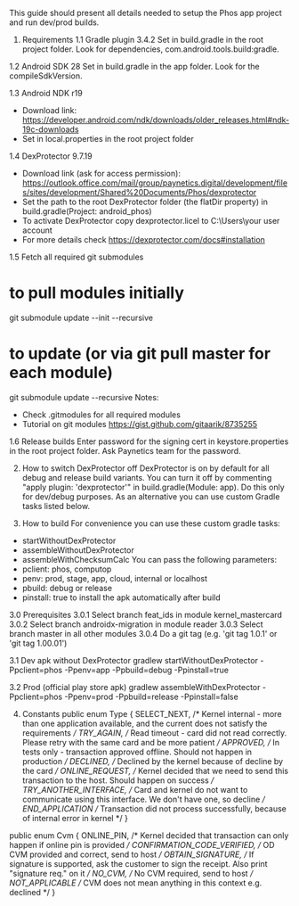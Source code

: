 This guide should present all details needed to setup the Phos app project and run dev/prod builds.

1. Requirements
1.1 Gradle plugin 3.4.2
Set in build.gradle in the root project folder. Look for dependencies, com.android.tools.build:gradle.

1.2 Android SDK 28
Set in build.gradle in the app folder. Look for the compileSdkVersion.

1.3 Android NDK r19
- Download link: https://developer.android.com/ndk/downloads/older_releases.html#ndk-19c-downloads
- Set in local.properties in the root project folder

1.4 DexProtector 9.7.19
- Download link (ask for access permission): https://outlook.office.com/mail/group/paynetics.digital/development/files/sites/development/Shared%20Documents/Phos/dexprotector
- Set the path to the root DexProtector folder (the flatDir property) in build.gradle(Project: android_phos)
- To activate DexProtector copy dexprotector.licel to C:\Users\your user account
- For more details check https://dexprotector.com/docs#installation

1.5 Fetch all required git submodules
# to pull modules initially
git submodule update --init --recursive
# to update (or via git pull master for each module)
git submodule update --recursive
Notes:
- Check .gitmodules for all required modules
- Tutorial on git modules https://gist.github.com/gitaarik/8735255

1.6 Release builds
Enter password for the signing cert in keystore.properties in the root project folder.
Ask Paynetics team for the password.

2. How to switch DexProtector off
DexProtector is on by default for all debug and release build variants. You can turn it off by
commenting "apply plugin: 'dexprotector'" in build.gradle(Module: app). Do this only for
dev/debug purposes. As an alternative you can use custom Gradle tasks listed below.

3. How to build
For convenience you can use these custom gradle tasks:
- startWithoutDexProtector
- assembleWithoutDexProtector
- assembleWithChecksumCalc
You can pass the following parameters:
- pclient: phos, computop
- penv: prod, stage, app, cloud, internal or localhost
- pbuild: debug or release
- pinstall: true to install the apk automatically after build

3.0 Prerequisites
3.0.1 Select branch feat_ids in module kernel_mastercard
3.0.2 Select branch androidx-migration in module reader
3.0.3 Select branch master in all other modules
3.0.4 Do a git tag (e.g. 'git tag 1.0.1' or 'git tag 1.00.01')

3.1 Dev apk without DexProtector
gradlew startWithoutDexProtector -Ppclient=phos -Ppenv=app -Ppbuild=debug -Ppinstall=true

3.2 Prod (official play store apk)
gradlew assembleWithDexProtector -Ppclient=phos -Ppenv=prod -Ppbuild=release -Ppinstall=false

4. Constants
public enum Type {
    SELECT_NEXT, /* Kernel internal - more than one application available, and the current does not satisfy the requirements */
    TRY_AGAIN, /* Read timeout - card did not read correctly. Please retry with the same card and be more patient */
    APPROVED, /* In tests only - transaction approved offline. Should not happen in production */
    DECLINED, /* Declined by the kernel because of decline by the card */
    ONLINE_REQUEST, /* Kernel decided that we need to send this transaction to the host. Should happen on success */
    TRY_ANOTHER_INTERFACE, /* Card and kernel do not want to communicate using this interface. We don't have one, so decline */
    END_APPLICATION /* Transaction did not process successfully, because of internal error in kernel */
}

public enum Cvm {
    ONLINE_PIN, /* Kernel decided that transaction can only happen if online pin is provided */
    CONFIRMATION_CODE_VERIFIED, /* OD CVM provided and correct, send to host */
    OBTAIN_SIGNATURE, /* If signature is supported, ask the customer to sign the receipt. Also print "signature req." on it */
    NO_CVM, /* No CVM required, send to host */
    NOT_APPLICABLE /* CVM does not mean anything in this context e.g. declined */
}
